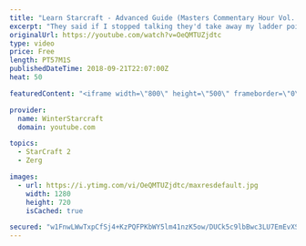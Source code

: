 ```yaml
---
title: "Learn Starcraft - Advanced Guide (Masters Commentary Hour Vol. 1)"
excerpt: "They said if I stopped talking they'd take away my ladder points. Next one I upload will have more terran/toss blame RNGesus."
originalUrl: https://youtube.com/watch?v=OeQMTUZjdtc
type: video
price: Free
length: PT57M1S
publishedDateTime: 2018-09-21T22:07:00Z
heat: 50

featuredContent: "<iframe width=\"800\" height=\"500\" frameborder=\"0\" src=\"https://www.youtube.com/embed/OeQMTUZjdtc\" allow=\"accelerometer; autoplay; encrypted-media; gyroscope; picture-in-picture\" allowfullscreen></iframe>"

provider:
  name: WinterStarcraft
  domain: youtube.com

topics:
  - StarCraft 2
  - Zerg

images:
  - url: https://i.ytimg.com/vi/OeQMTUZjdtc/maxresdefault.jpg
    width: 1280
    height: 720
    isCached: true

secured: "w1FnwLWwTxpCfSj4+KzPQFPKbWY5lm41nzK5ow/DUCk5c9lbBwc3LU7EmEvXSG7K3y4ILPrx1oalkhACnj7jihmiLaLVRBF64146BenVoQabKuBwP15b6HDnhlnMdyzxvLbId/H6yrp9ao4E7cVKGZQSwMhpfRAw9S3FJrvwY7oHqeU7U60tFw0lk99ijkoucwMvUOXg2w1VmmO4LxBGFFHqLedrb9r5M9N8eXOZlnbr8j2mesFkqa4/RtTHtI4lHHxcqi9Oo0iibdGEdBi3qaynKPEY/FStHj5auUOuoc2LiOu1vjlmRrf+QnMewMFboDSvu4HuX2D5snuGP5Oki6qIFvP4bnP8QJhY/j7QxBzfffEYweRwMmleWxvTJfr+DI+nw4Yb7lyENoy0Hrm5abgOnavOvY8e4yrAVGtHtvw=;qeV8AWL9fdSNtofXMa8fvg=="
---
```


